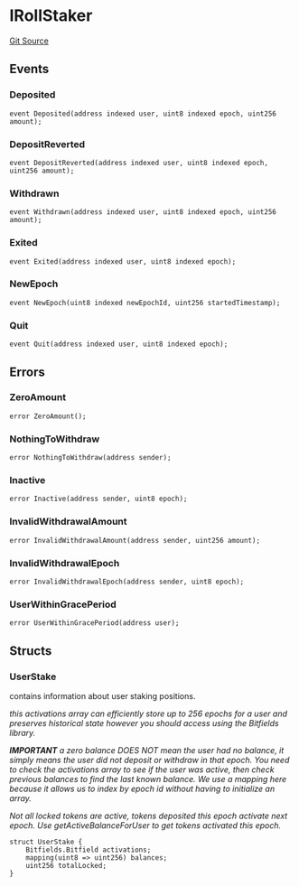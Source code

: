 # IRollStaker
[Git Source](https://github.com/Alexintosh/auxo-governance/blob/bcf5f08a7131cdcb04a94e985ffb6537e6b575d7/src/modules/LSD/RollStaker.sol)


## Events
### Deposited

```solidity
event Deposited(address indexed user, uint8 indexed epoch, uint256 amount);
```

### DepositReverted

```solidity
event DepositReverted(address indexed user, uint8 indexed epoch, uint256 amount);
```

### Withdrawn

```solidity
event Withdrawn(address indexed user, uint8 indexed epoch, uint256 amount);
```

### Exited

```solidity
event Exited(address indexed user, uint8 indexed epoch);
```

### NewEpoch

```solidity
event NewEpoch(uint8 indexed newEpochId, uint256 startedTimestamp);
```

### Quit

```solidity
event Quit(address indexed user, uint8 indexed epoch);
```

## Errors
### ZeroAmount

```solidity
error ZeroAmount();
```

### NothingToWithdraw

```solidity
error NothingToWithdraw(address sender);
```

### Inactive

```solidity
error Inactive(address sender, uint8 epoch);
```

### InvalidWithdrawalAmount

```solidity
error InvalidWithdrawalAmount(address sender, uint256 amount);
```

### InvalidWithdrawalEpoch

```solidity
error InvalidWithdrawalEpoch(address sender, uint8 epoch);
```

### UserWithinGracePeriod

```solidity
error UserWithinGracePeriod(address user);
```

## Structs
### UserStake
contains information about user staking positions.

*this activations array can efficiently store up to 256 epochs for a user and preserves historical state
however you should access using the Bitfields library.*

***IMPORTANT** a zero balance DOES NOT mean the user had no balance, it simply means the user did not deposit
or withdraw in that epoch. You need to check the activations array to see if the user was active, then check
previous balances to find the last known balance.
We use a mapping here because it allows us to index by epoch id without having to initialize an array.*

*Not all locked tokens are active, tokens deposited this epoch activate next epoch.
Use getActiveBalanceForUser to get tokens activated *this* epoch.*


```solidity
struct UserStake {
    Bitfields.Bitfield activations;
    mapping(uint8 => uint256) balances;
    uint256 totalLocked;
}
```

